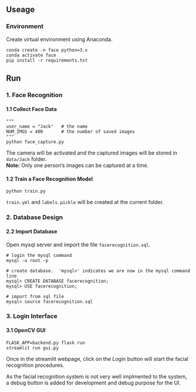 ## Useage

### Environment

Create virtual environment using Anaconda.
```
conda create -n face python=3.x
conda activate face
pip install -r requirements.txt
```

## Run

### 1. Face Recognition

#### 1.1 Collect Face Data
```
"""
user_name = "Jack"   # the name
NUM_IMGS = 400       # the number of saved images
"""
python face_capture.py
```
The camera will be activated and the captured images will be stored in `data/Jack` folder.      
**Note:** Only one person’s images can be captured at a time.

#### 1.2 Train a Face Recognition Model
```
python train.py
```
`train.yml` and `labels.pickle` will be created at the current folder.



### 2. Database Design

#### 2.2 Import Database
Open mysql server and import the file `facerecognition.sql`.
```
# login the mysql command
mysql -u root -p

# create database.  'mysql>' indicates we are now in the mysql command line
mysql> CREATE DATABASE facerecognition;
mysql> USE facerecognition;

# import from sql file
mysql> source facerecognition.sql
```

### 3. Login Interface

#### 3.1 OpenCV GUI
```
FLASK_APP=backend.py flask run
streamlit run gui.py
```

Once in the streamlit webpage, click on the Login button will start the facial recognition procedures.

As the facial recognition system is not very well implmented to the system, a debug button is added for development and debug purpose for the UI.